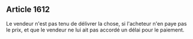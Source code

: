 Article 1612
----
Le vendeur n'est pas tenu de délivrer la chose, si l'acheteur n'en paye pas le
prix, et que le vendeur ne lui ait pas accordé un délai pour le paiement.
